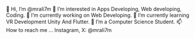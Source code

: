 👋 Hi, I’m @mrali7m
👀 I’m interested in Apps Developing, Web developing, Coding.
🔭 I’m currently working on Web Developing.
🌱 I’m currently learning VR Development Unity And Flutter.
💞️ I’m a Computer Science Student.
📫 How to reach me ... Instagram, X: @mrali7m

